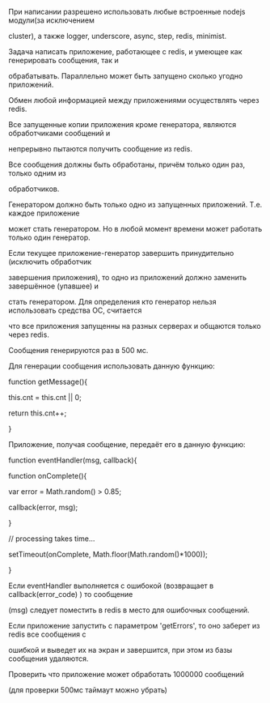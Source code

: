 При написании разрешено использовать любые встроенные nodejs модули(за исключением 

cluster), а также logger, underscore, async, step, redis, minimist.

Задача написать приложение, работающее с redis, и умеющее как генерировать сообщения, так и 

обрабатывать. Параллельно может быть запущено сколько угодно приложений.

Обмен любой информацией между приложениями осуществлять через redis.

Все запущенные копии приложения кроме генератора, являются обработчиками сообщений и 

непрерывно пытаются получить сообщение из redis.

Все сообщения должны быть обработаны, причём только один раз, только одним из 

обработчиков.

Генератором должно быть только одно из запущенных приложений. Т.е. каждое приложение 

может стать генератором. Но в любой момент времени может работать только один генератор. 

Если текущее приложение-генератор завершить принудительно (исключить обработчик 

завершения приложения), то одно из приложений должно заменить завершённое (упавшее) и 

стать генератором. Для определения кто генератор нельзя использовать средства ОС, считается 

что все приложения запущенны на разных серверах и общаются только через redis.

Сообщения генерируются раз в 500 мс.

Для генерации сообщения использовать данную функцию:

function getMessage(){

this.cnt = this.cnt || 0;

return this.cnt++;

}

Приложение, получая сообщение, передаёт его в данную функцию:

function eventHandler(msg, callback){

function onComplete(){

var error = Math.random() > 0.85;

callback(error, msg);

}

// processing takes time...

setTimeout(onComplete, Math.floor(Math.random()*1000));

}

Если eventHandler выполняется с ошибокой (возвращает в callback(error_code) ) то сообщение

(msg) следует поместить в redis в место для ошибочных сообщений.

Если приложение запустить с параметром 'getErrors', то оно заберет из redis все сообщения с 

ошибкой и выведет их на экран и завершится, при этом из базы сообщения удаляются.

Проверить что приложение может обработать 1000000 сообщений

(для проверки 500мс таймаут можно убрать)
